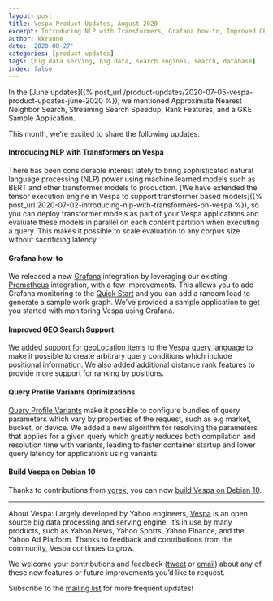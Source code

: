 ```yaml
---
layout: post
title: Vespa Product Updates, August 2020
excerpt: Introducing NLP with Transformers, Grafana how-to, Improved GEO Search Support, Query Profile Variants Optimizations, & Build on Debian 10
author: kkraune
date: '2020-08-27'
categories: [product updates]
tags: [big data serving, big data, search engines, search, database]
index: false
---
```


In the [June updates]({% post_url /product-updates/2020-07-05-vespa-product-updates-june-2020 %}),
we mentioned Approximate Nearest Neighbor Search, Streaming Search Speedup, Rank Features, and a GKE Sample Application.

This month, we’re excited to share the following updates:


#### Introducing NLP with Transformers on Vespa
There has been considerable interest lately to bring sophisticated natural language processing (NLP) power
using machine learned models such as BERT and other transformer models to production.
[We have extended the tensor execution engine in Vespa to support transformer based models]({% post_url 2020-07-02-introducing-nlp-with-transformers-on-vespa %}),
so you can deploy transformer models as part of your Vespa applications
and evaluate these models in parallel on each content partition when executing a query.
This makes it possible to scale evaluation to any corpus size without sacrificing latency.

#### Grafana how-to
We released a new [Grafana](https://grafana.com/oss/grafana) integration
by leveraging our existing [Prometheus](https://prometheus.io) integration, with a few improvements.
This allows you to add Grafana monitoring to the [Quick Start](https://docs.vespa.ai/en/monitoring-with-grafana-quick-start.html)
and you can add a random load to generate a sample work graph.
We've provided a sample application to get you started with monitoring Vespa using Grafana.

#### Improved GEO Search Support
[We added support for geoLocation items](https://docs.vespa.ai/en/geo-search.html)
to the  [Vespa query language](https://docs.vespa.ai/en/query-language.html)
to make it possible to create arbitrary query conditions which include positional information.
We also added additional distance rank features to provide more support for ranking by positions. 

#### Query Profile Variants Optimizations
[Query Profile Variants](https://docs.vespa.ai/en/query-profiles.html#query-profile-variants)
make it possible to configure bundles of query parameters which vary by properties of the request, such as e.g market, bucket, or device.
We added a new algorithm for resolving the parameters that applies for a given query which greatly reduces both compilation and resolution time with variants,
leading to faster container startup and lower query latency for applications using variants.

#### Build Vespa on Debian 10
Thanks to contributions from [ygrek](https://github.com/ygrek), you can now
[build Vespa on Debian 10](https://github.com/vespa-engine/vespa/pull/14082). 

___
About Vespa: Largely developed by Yahoo engineers,
[Vespa](https://github.com/vespa-engine/vespa) is an open source big data processing and serving engine.
It’s in use by many products, such as Yahoo News, Yahoo Sports, Yahoo Finance, and the Yahoo Ad Platform.
Thanks to feedback and contributions from the community, Vespa continues to grow.

We welcome your contributions and feedback ([tweet](https://twitter.com/vespaengine)
or [email](mailto:info@vespa.ai)) about any of these new features or future improvements you’d like to request.

Subscribe to the [mailing list](https://vespa.ai/mailing-list.html) for more frequent updates!
